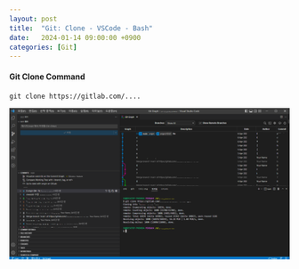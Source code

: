 ```yaml
---
layout: post
title:  "Git: Clone - VSCode - Bash"
date:   2024-01-14 09:00:00 +0900
categories: [Git]
---
```


#### Git Clone Command   

```
git clone https://gitlab.com/....
```   
   
![](https://raw.githubusercontent.com/mmmirrra/mmmirrra.github.io/main/_assets/gitCloneVSCodeBash.png)
